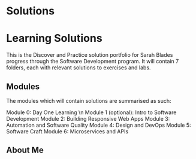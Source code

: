 # Solutions

# Learning Solutions
This is the Discover and Practice solution portfolio for Sarah Blades progress through the Software Development program. It will contain 7 folders, each with relevant solutions to exercises and labs.

## Modules
The modules which will contain solutions are summarised as such:

Module 0: Day One Learning \n
Module 1 (optional): Intro to Software Development
Module 2: Building Responsive Web Apps
Module 3: Automation and Software Quality
Module 4: Design and DevOps
Module 5: Software Craft
Module 6: Microservices and APIs

## About Me

